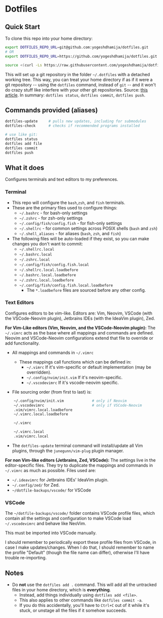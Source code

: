 # Dotfiles

## Quick Start

To clone this repo into your home directory:

```bash
export DOTFILES_REPO_URL=git@github.com:yogeshdhamija/dotfiles.git
# OR
export DOTFILES_REPO_URL=https://github.com/yogeshdhamija/dotfiles.git

source <(curl -Ls https://raw.githubusercontent.com/yogeshdhamija/dotfiles/master/dotfile-scripts/setup-dotfiles-environment.sh)
```

This will set up a git repository in the folder `~/.dotfiles` with a detached working tree. This way, you can treat your home directory if as if it were a git repository -- using the `dotfiles` command, instead of `git` -- and it won't do crazy stuff like interfere with your other git repositories. Source: [this article](https://developer.atlassian.com/blog/2016/02/best-way-to-store-dotfiles-git-bare-repo/). In summary: `dotfiles status`, `dotfiles commit`, `dotfiles push`.

## Commands provided (aliases)

```bash
dotfiles-update     # pulls new updates, including for submodules
dotfiles-check      # checks if recommended programs installed

# use like git:
dotfiles status
dotfiles add file
dotfiles commit
dotfiles push
```

## What it does

Configures terminals and text editors to my preferences.

### Terminal

- This repo will configure the `bash`,`zsh`, and `fish` terminals.
- These are the primary files used to configure things:
    - `~/.bashrc` - for bash-only settings
    - `~/.zshrc` - for zsh-only settings
    - `~/.config/fish/config.fish` - for fish-only settings
    - `~/.shellrc` - for common settings across POSIX shells (`bash` and `zsh`)
    - `~/.shell_aliases` - for aliases (`bash`, `zsh`, and `fish`)
- The following files will be auto-loaded if they exist, so you can make changes you don't want to commit:
    - `~/.shellrc.local`
    - `~/.bashrc.local`
    - `~/.zshrc.local`
    - `~/.config/fish/config.fish.local`
    - `~/.shellrc.local.loadbefore`
    - `~/.bashrc.local.loadbefore`
    - `~/.zshrc.local.loadbefore`
    - `~/.config/fish/config.fish.local.loadbefore`
        - The `*.loadbefore` files are sourced before any other config.

### Text Editors

Configures editors to be vim-like. Editors are: Vim, Neovim, VSCode (with the VSCode-Neovim plugin), Jetbrains IDEs (with the IdeaVim plugin), Zed.

**For Vim-Like editors (Vim, Neovim, and the VSCode-Neovim plugin):**
The `~/.vimrc` acts as the base where all mappings and commands are defined. Neovim and VSCode-Neovim configurations extend that file to override or add functionality.

- All mappings and commands in `~/.vimrc`
    - These mappings call functions which can be defined in:
        -  `~/.vimrc` If it's vim-specific or default implementation (may be overridden).
        -  `~/.config/nvim/init.vim` If it's neovim-specific.
        -  `~/.vscodevimrc` If it's vscode-neovim specific.

- File sourcing order (from first to last) is:

```bash
    ~/.config/nvim/init.vim             # only if Neovim
    ~/.vscodevimrc                      # only if VSCode-Neovim
    .vim/vimrc.local.loadbefore
    ~/.vimrc.local.loadbefore

    ~/.vimrc

    ~/.vimrc.local
    .vim/vimrc.local
```

- The `dotfiles-update` terminal command will install/update all Vim plugins, through the `junegunn/vim-plug` plugin manager.

**For non Vim-like editors (Jetbrains, Zed, VSCode):**
The settings live in the editor-specific files. They try to duplicate the mappings and commands in `~/.vimrc` as much as possible. Files used are:

- `~/.ideavimrc` for Jetbrains IDEs' IdeaVim plugin.
- `~/.config/zed/` for Zed.
- `~/dotfile-backups/vscode/` for VSCode

### VSCode

The `~/dotfile-backups/vscode/` folder contains VSCode profile files, which contain all the settings and configuration to make VSCode load `~/.vscodevimrc` and behave like NeoVim.

This must be imported into VSCode manually.

I should remember to periodically export these profile files from VSCode, in case I make updates/changes. When I do that, I should remember to name the profile "Default" (though the file name can differ), otherwise I'll have trouble re-importing.

## Notes

- Do **not** use the `dotfiles add .` command. This will add all the untracked files in your home directory, which is **everything**.
    - Instead, add things individually using `dotfiles add <file>`.
    - This also applies to other commands like `dotfiles commit -a`.
    - If you do this accidentally, you'll have to `Ctrl+C` out of it while it's stuck, or unstage all the files if it somehow succeeds.
